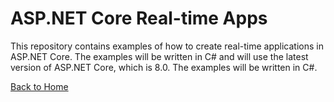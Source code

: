 # ASP.NET Core Real-time Apps
This repository contains examples of how to create real-time applications in ASP.NET Core. The examples will be written in C# and will use the latest version of ASP.NET Core, which is 8.0. The examples will be written in C#.

[Back to Home](../README.md)